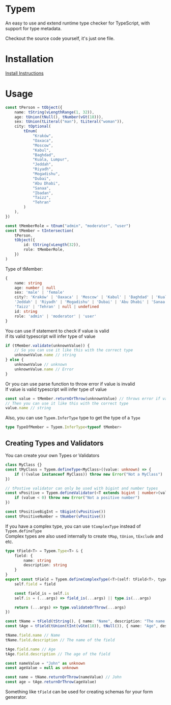 # Typem

An easy to use and extend runtime type checker for TypeScript, with support for type metadata.

Checkout the source code yourself, it's just one file.

# Installation

[Install Instructions](https://github.com/DeepDoge/typem/releases)

# Usage

```ts
const tPerson = tObject({
	name: tString(vLengthRange(1, 32)),
	age: tUnion(tNull(), tNumber(vGt(18))),
	sex: tUnion(tLiteral("man"), tLiteral("woman")),
	city: tOptional(
		tEnum(
			"Kraków",
			"Oaxaca",
			"Moscow",
			"Kabul",
			"Baghdad",
			"Kuala, Lumpur",
			"Jeddah",
			"Riyadh",
			"Mogadishu",
			"Dubai",
			"Abu Dhabi",
			"Sanaa",
			"Ibadan",
			"Taizz",
			"Tehran"
		)
	),
})

const tMemberRole = tEnum("admin", "moderator", "user")
const tMember = tIntersection(
	tPerson,
	tObject({
		id: tString(vLength(32)),
		role: tMemberRole,
	})
)
```

Type of tMember:

```ts
{
    name: string
    age: number | null
    sex: 'male' | 'female'
    city?: 'Kraków' | 'Oaxaca' | 'Moscow' | 'Kabul' | 'Baghdad' | 'Kuala, Lumpur' |
    'Jeddah' | 'Riyadh' | 'Mogadishu' | 'Dubai' | 'Abu Dhabi' | 'Sanaa' | 'Ibadan' |
    'Taizz' | 'Tehran' | null | undefined
    id: string
    role: 'admin' | 'moderator' | 'user'
}
```

You can use if statement to check if value is valid<br/>
if its valid typescript will infer type of value

```ts
if (tMember.validate(unknownValue)) {
	// So you can use it like this with the correct type
	unknownValue.name // string
} else {
	unknownValue // unknown
	unknownValue.name // Error
}
```

Or you can use parse function to throw error if value is invalid<br/>
If value is valid typescript will infer type of value

```ts
const value = tMember.returnOrThrow(unknownValue) // throws error if value is invalid
// Then you can use it like this with the correct type
value.name // string
```

Also, you can use `Typem.InferType` type to get the type of a `Type`

```ts
type TypeOfMember = Typem.InferType<typeof tMember>
```

## Creating Types and Validators

You can create your own Types or Validators

```ts
class MyClass {}
const tMyClass = Typem.defineType<MyClass>((value: unknown) => {
	if (!(value instanceof MyClass)) throw new Error("Not a MyClass")
})

// tPostive validator can only be used with bigint and number types
const vPositive = Typem.defineValidator(<T extends bigint | number>(value: T) => {
	if (value < 0) throw new Error("Not a positive number")
})

const tPositiveBigInt = tBigint(vPositive())
const tPositiveNumber = tNumber(vPositive())
```

If you have a complex type, you can use `tComplexType` instead of `Typem.defineType`<br/>
Complex types are also used internally to create `tMap`, `tUnion`, `tExclude` and etc.

```ts
type tField<T> = Typem.Type<T> & {
	field: {
		name: string
		description: string
	}
}
export const tField = Typem.defineComplexType(<T>(self: tField<T>, type: Typem.Type<T>, field: (typeof self)["field"]) => {
	self.field = field

	const field_is = self.is
	self.is = (...args) => field_is(...args) || type.is(...args)

	return (...args) => type.validateOrThrow(...args)
})

const tName = tField(tString(), { name: "Name", description: "The name of the field" })
const tAge = tField(tUnion(tInt(vGte(18)), tNull()), { name: "Age", description: "The age of the field", default: 18 })

tName.field.name // Name
tName.field.description // The name of the field

tAge.field.name // Age
tAge.field.description // The age of the field

const nameValue = "John" as unknown
const ageValue = null as unknown

const name = tName.returnOrThrow(nameValue) // John
const age = tAge.returnOrThrow(ageValue)
```

Something like `tField` can be used for creating schemas for your form generator.
